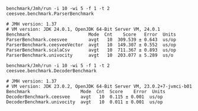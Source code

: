 
`benchmark/Jmh/run -i 10 -wi 5 -f 1 -t 2 ceesvee.benchmark.ParserBenchmark`

```
# JMH version: 1.37
# VM version: JDK 24.0.1, OpenJDK 64-Bit Server VM, 24.0.1
Benchmark                      Mode  Cnt    Score   Error  Units
ParserBenchmark.ceesvee        avgt   10  309.539 ± 0.643  us/op
ParserBenchmark.ceesveeVector  avgt   10  149.307 ± 0.552  us/op
ParserBenchmark.scalaCsv       avgt   10  711.367 ± 0.893  us/op
ParserBenchmark.univocity      avgt   10  203.077 ± 5.289  us/o
```

`benchmark/Jmh/run -i 10 -wi 5 -f 1 -t 2 ceesvee.benchmark.DecoderBenchmark`

```
# JMH version: 1.37
# VM version: JDK 23.0.2, OpenJDK 64-Bit Server VM, 23.0.2+7-jvmci-b01
Benchmark                   Mode  Cnt  Score    Error  Units
DecoderBenchmark.ceesvee    avgt   10  0.115 ± 0.001  us/op
DecoderBenchmark.univocity  avgt   10  0.011 ± 0.001  us/op
```
